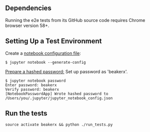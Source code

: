 ﻿## Dependencies

Running the e2e tests from its GitHub source code requires Chrome browser version 58+.

## Setting Up a Test Environment

Create a [notebook configuration file](http://jupyter-notebook.readthedocs.io/en/latest/public_server.html#prerequisite-a-notebook-configuration-file):
```
$ jupyter notebook --generate-config
```

[Prepare a hashed password:](http://jupyter-notebook.readthedocs.io/en/latest/public_server.html#preparing-a-hashed-password)
Set up password as 'beakerx'.
``` 
$ jupyter notebook password
Enter password: beakerx 
Verify password: beakerx
[NotebookPasswordApp] Wrote hashed password to /Users/you/.jupyter/jupyter_notebook_config.json
```

## Run the tests

```
source activate beakerx && python ./run_tests.py
```
